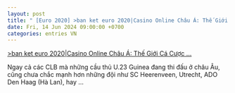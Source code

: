 ```yaml
---
layout: post
title: " [Euro 2020] >ban ket euro 2020|Casino Online Châu Á: Thế Giới Cá Cược ..."
date: Fri, 14 Jun 2024 09:00:00 +0700
categories: entries VN
---
```

[>ban ket euro 2020|Casino Online Châu Á: Thế Giới Cá Cược ...](https://www.vtr.org.vn/Rna/2024-06-14-n%E1%BA%B1m%20m%C6%A1%20r%E1%BB%A5ng%20r%C4%83ng%20%C4%91%C3%A1nh%20con%20%C4%91%E1%BB%81%20g%C3%AC/)

Ngay cả các CLB mà những cầu thủ U.23 Guinea đang thi đấu ở châu Âu, cũng chưa chắc mạnh hơn những đội như SC Heerenveen, Utrecht, ADO Den Haag (Hà Lan), hay ...

